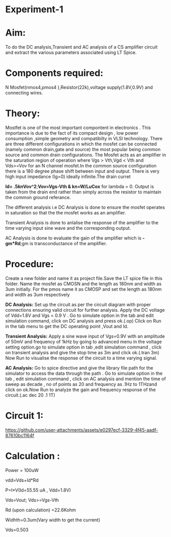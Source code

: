 # Experiment-1
# Aim:
To do the DC analysis,Transient and AC analysis of a CS amplifier circuit and 
extract the various parameters associated using LT Spice.
# Components required: 
N Mosfet(nmos4,pmos4 ),Resistor(22k),voltage supply(1.8V,0.9V) and connecting wires.
# Theory:
Mostfet is one of the most important compontent in electronics .
This importance is due to the fact of its compact design , low power consumption ,simple geometry and compatibilty in VLSI technology.
There are three different configurations in which the mosfet can be connected (namely common drain,gate and source) the most popular being common source and common drain configurations.
The Mosfet acts as an amplifier in the saturation region of operation where Vgs > Vth,Vgd < Vth and Vds>=Vov for an N channel mosfet.In the common source configuration there is a 180 degree phase shift 
between input and output. There is very high input impedance (Ig=0) ideally infinite.The drain curret 

**Id= .5*kn*Vov^2**;**Vov=Vgs-Vth & kn=W/L*u*Cox** for lambda = 0.
Output is taken from the drain end rather than simply across the resistor to maintain the common ground referance.

The different analysis i.e DC Analysis is done to ensure the mosfet operates in saturation so that the the mosfet works as an amplifier.

Transient Analysis is done to anlalise the response of the amplifier to the time varying input sine wave and the corresponding output.

AC Analysis is done to evaluate the gain of the amplifier which is **-gm*Rd**;gm is transconductance of the amplifier.
# Procedure:
Create a new folder and name it as project file.Save the LT spice file in this folder.
Name the mosfet as CMOSN and the length as 180nm and width as 3um initially.
For the pmos name it as CMOSP and set the length as 180nm and width as 3um respectively

**DC Analysis:** Set up the circuit as per the circuit diagram with proper connections ensuring valid circuit for further analysis.
Apply the DC voltage of Vdd=1.8V and Vgs = 0.9 V . Go to simulate option in the tab and edit simulation command, click on DC analysis and press ok.(.op)
Click on Run in the tab menu to get the DC operating point ,Vout and Id.

**Transient Analysis:** Apply a sine wave input of Vgs=0.9V with an amplitude of 50mV and frequency of 1kHz by going to advanced menu in the voltage setting option.go to simulate option in tab ,edit simulation command 
, click on transient analysis and give the stop time as 3m and click ok.(.tran 3m) Now Run to visualise the response of the circuit to a time varying signal.

**AC Analysis:** Go to spice directive and give the library file path for the simulator to access the data through the path . Go to simulate option in the tab , edit simulation command , click on AC analysis 
and mention the time of sweep as decade , no of points as 20 and frequency as .1Hz to 1THzand click on ok.Now Run to analyze the gain and frequency response of the circuit.(.ac dec 20 .1 1T)
# Circuit 1:
https://github.com/user-attachments/assets/e0297ecf-3329-4f45-aadf-87610bc1164f
# Calculation :
Power = 100uW

vdd=Vds+Id*Rd

P=I*V(Id=55.55 uA , Vdd=1.8V)

Vds=Vout; Vds>=Vgs-Vth

Rd (upon calculation) =22.6Kohm 

Widhth=0.3um(Vary width to get the current)

Vds=0.503






	
